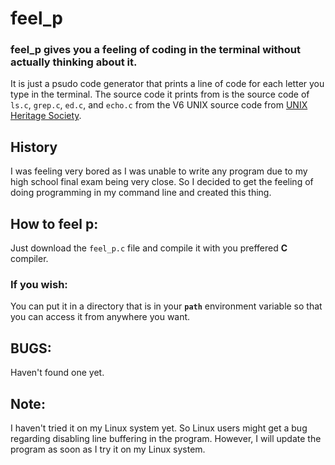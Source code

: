 # feel_p
### feel_p gives you a feeling of coding in the terminal without actually thinking about it.

It is just a psudo code generator that prints a line of code for each letter you type in the terminal. The source code it prints from is the source code of `ls.c`, `grep.c`, `ed.c`, and `echo.c` from the V6 UNIX source code from [UNIX Heritage Society](https://www.tuhs.org/).

## History
I was feeling very bored as I was unable to write any program due to my high school final exam being very close. So I decided to get the feeling of doing programming in my command line and created this thing.

## How to feel p:

Just download the `feel_p.c` file and compile it with you preffered **C** compiler.

### If you wish:
  You can put it in a directory that is in your **`path`** environment variable so that you can access it from anywhere you want.

## BUGS:
 Haven't found one yet.
 
## Note:
 I haven't tried it on my Linux system yet. So Linux users might get a bug regarding disabling line buffering in the program. However, I will update the program as soon as I try it on my Linux system.
